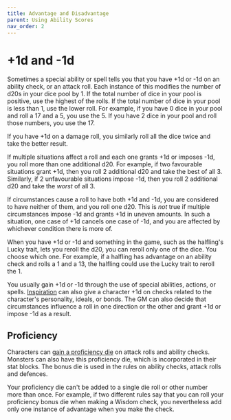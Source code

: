 ```yaml
---
title: Advantage and Disadvantage
parent: Using Ability Scores
nav_order: 2
---
```


# +1d and -1d
Sometimes a special ability or spell tells you that you have +1d or -1d on an ability check, or an attack roll. Each instance of this modifies the number of d20s in your dice pool by 1. If the total number of dice in your pool is positive, use the highest of the rolls. If the total number of dice in your pool is less than 1, use the lower roll. For example, if you have 0 dice in your pool and roll a 17 and a 5, you use the 5. If you have 2 dice in your pool and roll those numbers, you use the 17.

If you have +1d on a damage roll, you similarly roll all the dice twice and take the better result.

If multiple situations affect a roll and each one grants +1d or imposes -1d, you roll more than one additional d20. For example, if two favourable situations grant +1d, then you roll 2 additional d20 and take the best of all 3. Similarly, if 2 unfavourable situations impose -1d, then you roll 2 additional d20 and take the *worst* of all 3.

If circumstances cause a roll to have both +1d and -1d, you are considered to have neither of them, and you roll one d20. This is *not* true if multiple circumstances impose -1d and grants +1d in uneven amounts. In such a situation, one case of +1d cancels one case of -1d, and you are affected by whichever condition there is more of.

When you have +1d or -1d and something in the game, such as the halfling's Lucky trait, lets you reroll the d20, you can reroll only one of the dice. You choose which one. For example, if a halfling has advantage on an ability check and rolls a 1 and a 13, the halfling could use the Lucky trait to reroll the 1.

You usually gain +1d or -1d through the use of special abilities, actions, or spells. [Inspiration](https://stormchaserroleplaying.com/stormchaserRPG/PersonalityandBackgrounds/Inspiration/) can also give a character +1d on checks related to the character's personality, ideals, or bonds. The GM can also decide that circumstances influence a roll in one direction or the other and grant +1d or impose -1d as a result.

## Proficiency
Characters can [gain a proficiency die](https://stormchaserroleplaying.com/stormchaserRPG/StepbyStepCharacters/ChooseaClass/#proficiency) on attack rolls and ability checks. Monsters can also have this proficiency die, which is incorporated in their stat blocks. The bonus die is used in the rules on ability checks, attack rolls and defences.

Your proficiency die can't be added to a single die roll or other number more than once. For example, if two different rules say that you can roll your proficiency bonus die when making a Wisdom check, you nevertheless add only one instance of advantage when you make the check.